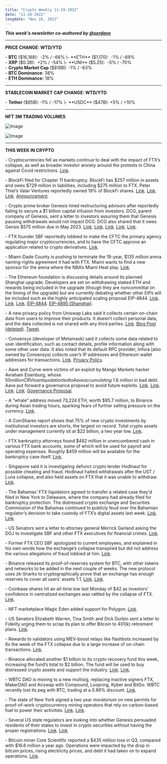 ```yaml
---
title: "Crypto Weekly 11-28-2022"
date: "11-28-2022"
longdate: "Nov 28, 2022"
---
```


***This week's newsletter co-authored by [@serdave](https://twitter.com/serdave_eth)***



---

**PRICE CHANGE: WTD/YTD**

\- **BTC** ($16,188):  -2% / -66%  
\- **ETH** ($1,170):  -1% / -69%  
\- **XRP** ($0.38):  +2% / -54%  
\- **UNI** ($5.25):  -5% / -70%  
\- **Crypto Market Cap** ($818B): -1% / -63%  
\- **BTC Dominance**: 38%  
\- **ETH Dominance:** 18% 



---

**STABLECOIN MARKET CAP CHANGE: WTD/YTD**

\- **Tether** ($65B): -1% / -17%  
\- **USDC** ($47B): +5% / +10%



---

**NFT 3M TRADING VOLUMES**

![Image](/images/11-28-2022-1.png)

![Image](/images/11-28-2022-2.png)

---

**THIS WEEK IN CRYPTO**

\- Cryptocurrencies fell as markets continue to deal with the impact of FTX’s collapse, as well as broader investor anxiety around the protests in China against Covid restrictions. [Link](https://www.bloomberg.com/news/articles/2022-11-28/bitcoin-drops-as-tremors-from-china-unrest-spook-global-markets).  
  
\- BlockFi filed for Chapter 11 bankruptcy. BlockFi has $257 million in assets and owes $729 million in liabilities, including $275 million to FTX. Peter Thiel’s Valar Ventures reportedly owned 19% of BlockFi shares. [Link](https://www.wsj.com/articles/bitcoin-booster-peter-thiel-takes-a-hit-in-blockfi-bankruptcy-11669661422). [Link](https://www.wsj.com/articles/blockfi-files-for-bankruptcy-as-latest-crypto-casualty-11669649545). [Link](https://techcrunch.com/2022/11/28/blockfi-files-for-chapter-11-bankruptcy/). [Announcement](https://www.businesswire.com/news/home/20221128005451/en/).  
  
\- Crypto prime broker Genesis hired restructuring advisors after reportedly failing to secure a $1 billion capital infusion from investors. DCG, parent company of Genesis, sent a letter to investors assuring them that Genesis pausing withdrawals would not impact DCG. DCG also shared that it owes Gensis $575 million due in May 2023. [Link](https://www.wsj.com/articles/digital-currency-group-says-revenue-will-fall-this-year-11669146285). [Link](https://decrypt.co/115243/genesis-trading-warns-of-possible-bankruptcy-as-post-ftx-fundraising-falters-report). [Link](https://www.bloomberg.com/news/articles/2022-11-21/crypto-firm-genesis-warns-of-possible-bankruptcy-without-funding). [Link](https://www.theblock.co/post/189307/dcgs-silbert-addresses-noise-around-genesis-even-as-it-grows-louder). [Link](https://www.nytimes.com/2022/11/22/business/dealbook/genesis-crypto-restructuring-adviser.html).   
  
\- FTX founder SBF reportedly lobbied to make the CFTC the primary agency regulating major cryptocurrencies, and to have the CFTC approve an application related to crypto derivatives. [Link](https://www.wsj.com/livecoverage/stock-market-news-today-11-28-2022/card/ftx-spending-spree-included-offers-to-washington-advocacy-groups-2V3bmXZVna1H5IdC29Ye).   
  
\- Miami-Dade County is pushing to terminate the 19-year, $135 million arena naming-rights agreement it had with FTX. Miami wants to find a new sponsor for the arena where the NBA’s Miami Heat play. [Link](https://www.wsj.com/articles/miami-fights-to-break-ties-with-ftx-as-arena-curse-strikes-again-11669408087).   
  
\- The Ethereum foundation is discussing details around its planned Shanghai upgrade. Developers are set on withdrawing staked ETH and rewards being included in the upgrade (though they are noncommittal on the timing of the upgrade) but are currently debating whether other EIPs will be included such as the highly anticipated scaling proposal EIP-4844. [Link](https://www.coindesk.com/tech/2022/11/24/ethereum-developers-agree-on-what-could-be-included-in-the-next-upgrade-but-not-when/). [Link](https://www.coindesk.com/tech/2022/11/23/anxious-ethereum-stakers-question-when-theyll-be-able-to-access-funds/). [Link](https://www.theblock.co/post/189829/ethereum-core-developers-signal-support-for-proto-danksharding). [EIP-4844](https://eips.ethereum.org/EIPS/eip-4844). [EIP-4895 (Shanghai)](https://eips.ethereum.org/EIPS/eip-4895).  
  
\- A new privacy policy from Uniswap Labs said it collects certain on-chain data from users to improve their products. It doesn’t collect personal data, and the data collected is not shared with any third parties. [Link](https://www.coindesk.com/business/2022/11/21/crypto-exchange-uniswap-says-it-collects-users-public-on-chain-data-in-new-privacy-policy/). [Blog Post (deleted)](https://web.archive.org/web/20221121121528/https://uniswap.org/blog/commitment-to-privacy). [Tweet](https://twitter.com/haydenzadams/status/1595675130038030336).   
  
\- Consensys (developer of Metamask) said it collects some data related to user identification, such as contact details, profile information along with some other user data. It also noted that its default RPC provider, Infura (also owned by Consensys) collects user’s IP addresses and Ethereum wallet addresses for transactions. [Link](https://www.coindesk.com/tech/2022/11/24/ethereum-software-firm-consensys-reveals-it-collects-user-data/). [Privacy Policy](https://consensys.net/privacy-policy/).  
  
\- Aave and Curve were victims of an exploit by Mango Markets hacker Avraham Eisenburg, whose $50 million CRV loan liquidation led to Aave accumulating ~$1.6 million in bad debt. Aave put forward a governance proposal to avoid future exploits. [Link](https://decrypt.co/115390/mango-market-hacker-loses-millions-in-failed-aave-scheme). [Link](https://decrypt.co/115596/aave-feeling-the-squeeze-even-after-failed-attempt-by-mango-hacker). [Link](https://blockworks.co/news/aave-curve-bad-debt). [Link](https://twitter.com/ArkhamIntel/status/1595041038824923136). [Governance Proposal](https://governance.aave.com/t/arc-risk-parameter-recommendations-for-aave-v2-eth-2022-11-22/10757).   
  
\- A “whale” address moved 73,224 ETH, worth $85.7 million, to Binance during Asian trading hours, sparking fears of further selling pressure on the currency. [Link](https://www.coindesk.com/markets/2022/11/28/ether-drops-as-whale-moves-73k-eth-to-binance/).   
  
\- A CoinShares report shows that 75% of new crypto investments by institutional investors are shorts, the largest on record. Total crypto assets under management currently sit at $22 billion, a two year low. [Link](https://twitter.com/CoinSharesCo/status/1594656139777646592).  
  
\- FTX bankruptcy attorneys found $482 million in unencumbered cash in various FTX bank accounts, some of which will be used for payroll and operating expenses. Roughly $459 million will be available for the bankruptcy case itself. [Link](https://www.wsj.com/livecoverage/stock-market-news-today-11-22-2022/card/ftx-held-482-million-in-cash-at-36-different-u-s-banks-xjYpl6QwMqRpIsrtuSEV).   
  
\- Singapore said it is investigating defunct crypto lender Hodlnaut for possible cheating and fraud. Hodlnaut halted withdrawals after the UST / Luna collapse, and also held assets on FTX that it was unable to withdraw. [Link](https://www.wsj.com/livecoverage/stock-market-news-today-11-23-2022/card/singapore-police-open-investigation-into-hodlnaut-a-crypto-lender-7XUxEZWJrjNyawYBHkSr).   
  
\- The Bahamas’ FTX liquidators agreed to transfer a related case they'd filed in New York to Delaware, where the company had already filed for bankruptcy protection. The distressed crypto exchange and Securities Commission of the Bahamas continued to publicly feud over the Bahamian regulator’s decision to take custody of FTX’s digital assets last week. [Link](https://www.theblock.co/post/189688/bahamas-regulator-defends-ftx-actions). [Link](https://www.coindesk.com/policy/2022/11/22/bahamas-ftx-liquidators-agree-to-transfer-bankruptcy-case-to-delaware/).  
  
\- US Senators sent a letter to attorney general Merrick Garland asking the DOJ to investigate SBF and other FTX executives for financial crimes. [Link](https://www.coindesk.com/policy/2022/11/23/senator-warren-demands-sam-bankman-fried-ftx-execs-be-held-accountable-to-fullest-extent-of-the-law/).  
  
\- Former FTX CEO SBF apologized to current employees, and explained in his own words how the exchange’s collapse transpired but did not address the various allegations of fraud lobbied at him. [Link](https://www.coindesk.com/business/2022/11/22/bankman-fried-apologizes-to-ftx-employees-details-amount-of-leverage-in-internal-letter/).  
  
\- Binance released its proof-of-reserves system for BTC, with other tokens and networks to be added in the next couple of weeks. The new protocol uses zk-Snarks to cryptographically prove that an exchange has enough reserves to cover all users’ assets 1:1. [Link](https://techcrunch.com/2022/11/25/binance-launches-proof-of-reserves-system-for-btc-holdings/). [Link](https://decrypt.co/115568/binance-launches-proof-reserve-system-for-bitcoin-ethereum-coming-near-future).  
  
\- Coinbase shares hit an all-time low last Monday of $42 as investors' confidence in centralized exchanges was rattled by the collapse of FTX. [Link](https://www.theblock.co/post/188833/coinbase-shares-hit-all-time-low-monday-as-centralized-exchanges-deal-with-ftx-fallout).  
  
\- NFT marketplace Magic Eden added support for Polygon. [Link](https://techcrunch.com/2022/11/22/nft-marketplace-magic-eden-integrates-with-polygon-to-grow-blockchain-gaming/).  
  
\- US Senators Elizabeth Warren, Tina Smith and Dick Durbin sent a letter to Fidelity urging them to scrap its plan to offer Bitcoin to 401(k) retirement plans. [Link](https://decrypt.co/115235/lawmakers-urge-fidelity-to-drop-bitcoin-401k-after-ftx-collapse).  
  
\- Rewards to validators using MEV-boost relays like flashbots increased by 6x the week of the FTX collapse due to a large increase of on-chain transactions. [Link](https://www.coindesk.com/tech/2022/11/21/ftx-blowup-helped-enrich-the-ethereum-validators-who-run-the-blockchain/).   
  
\- Binance allocated another $1 billion to its crypto recovery fund this week, increasing the fund’s total to $2 billion. The fund will be used to buy distressed crypto assets and support the industry. [Link](https://www.wsj.com/livecoverage/stock-market-news-today-11-23-2022/card/binance-commits-1-billion-to-crypto-recovery-fund-Z6mBFoRYm1DgGEfoyR0Y). [Link](https://www.coindesk.com/business/2022/11/25/binance-allocates-another-1b-for-its-crypto-recovery-fund/).  
  
\- WBTC DAO is moving to a new multisig, replacing inactive signers FTX, MakerDAO and Airswap with Compound, Loopring, Kyber and BitGo. WBTC recently lost its peg with BTC, trading at a 0.86% discount. [Link](https://www.theblock.co/post/189991/wrapped-bitcoin-dao-removes-ftx-nine-others-in-move-to-new-multisig).  
  
\- The state of New York signed a two year moratorium on new permits for proof-of-work cryptocurrency mining operators that rely on carbon-based fuel to power their activities. [Link](https://www.wsj.com/articles/new-york-gov-kathy-hochul-signs-bill-limiting-cryptocurrency-mining-11669169484). [Link](https://decrypt.co/115416/new-york-signs-2-year-crypto-mining-moratorium-law).  
  
\- Several US state regulators are looking into whether Genesis persuaded residents of their states to invest in crypto securities without having the proper registrations. [Link](https://www.coindesk.com/policy/2022/11/25/us-state-regulators-investigating-crypto-investment-bank-genesis-global-capital-barrons/). [Link](https://www.barrons.com/articles/crypto-lender-genesis-probe-regulators-51669391920).  
  
\- Bitcoin miner Core Scientific reported a $435 million loss in Q3, compared with $16.6 million a year ago. Operations were impacted by the drop in bitcoin prices, rising electricity prices, and debt it had taken on to expand operations. [Link](https://www.wsj.com/livecoverage/stock-market-news-today-11-23-2022/card/bitcoin-miner-core-scientific-lost-435-million-in-the-third-quarter-KajQvokzBfEe2KjaCkRy).